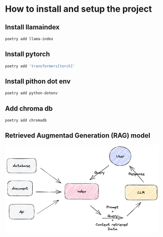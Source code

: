 # How to install and setup the project

## Install llamaindex

```bash
poetry add llama-index
```

## Install pytorch

```bash
poetry add 'transformers[torch]'
```

## Install pithon dot env

```bash
poetry add python-dotenv
```

## Add chroma db
  
```bash
poetry add chromadb
```

## Retrieved Augmentad Generation (RAG) model

![Retrieved Augmentad Generation (RAG) model](./assets/01_concept.excalidraw.png)
